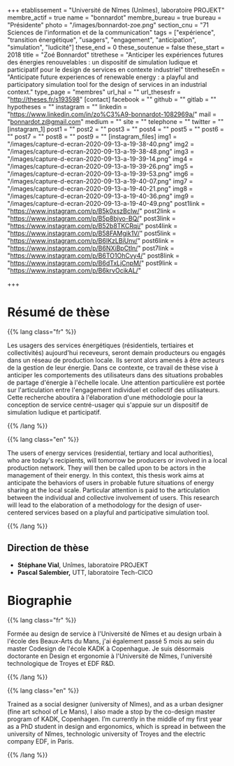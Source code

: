+++
etablissement = "Université de Nîmes (Unîmes), laboratoire PROJEKT"
membre_actif = true
name = "bonnardot"
membre_bureau = true
bureau = "Présidente"
photo = "/images/bonnardot-zoe.png"
section_cnu = "71 Sciences de l'information et de la communication"
tags = ["expérience", "transition énergétique", "usagers", "engagement", "anticipation", "simulation", "ludicité"]
these_end = 0
these_soutenue = false
these_start = 2018
title = "Zoé Bonnardot"
titrethese = "Anticiper les expériences futures des énergies renouvelables : un dispositif de simulation ludique et participatif pour le design de services en contexte industriel"
titretheseEn = "Anticipate future experiences of renewable energy : a playful and participatory simulation tool for the design of services in an industrial context."
type_page = "membres"
url_hal = ""
url_thesesfr = "http://theses.fr/s193598"
[contact]
facebook = ""
github = ""
gitlab = ""
hypotheses = ""
instagram = ""
linkedin = "https://www.linkedin.com/in/zo%C3%A9-bonnardot-1082969a/"
mail = "bonnardot.z@gmail.com"
medium = ""
site = ""
telephone = ""
twitter = ""
[instagram_1]
post1 = ""
post2 = ""
post3 = ""
post4 = ""
post5 = ""
post6 = ""
post7 = ""
post8 = ""
post9 = ""
[instagram_files]
img1 = "/images/capture-d-ecran-2020-09-13-a-19-38-40.png"
img2 = "/images/capture-d-ecran-2020-09-13-a-19-38-48.png"
img3 = "/images/capture-d-ecran-2020-09-13-a-19-39-14.png"
img4 = "/images/capture-d-ecran-2020-09-13-a-19-39-26.png"
img5 = "/images/capture-d-ecran-2020-09-13-a-19-39-53.png"
img6 = "/images/capture-d-ecran-2020-09-13-a-19-40-07.png"
img7 = "/images/capture-d-ecran-2020-09-13-a-19-40-21.png"
img8 = "/images/capture-d-ecran-2020-09-13-a-19-40-36.png"
img9 = "/images/capture-d-ecran-2020-09-13-a-19-40-49.png"
post1link = "https://www.instagram.com/p/B5k0xszBcIw/"
post2link = "https://www.instagram.com/p/B5p8bjyo-BQ/"
post3link = "https://www.instagram.com/p/B52b8TKCRqi/"
post4link = "https://www.instagram.com/p/B58FAMgik1V/"
post5link = "https://www.instagram.com/p/B6IKzLBiUnv/"
post6link = "https://www.instagram.com/p/B6NXiBpCtln/"
post7link = "https://www.instagram.com/p/B6TO1OhCvy4/"
post8link = "https://www.instagram.com/p/B6dTxLjCnpM/"
post9link = "https://www.instagram.com/p/B6krvOcikAL/"

+++
<!-- Supprimer les parties non remplies. Tu es libre d'ajouter ce que tu veux à cette partie -->

# Résumé de thèse

{{% lang class="fr" %}}

Les usagers des services énergétiques (résidentiels, tertiaires et collectivités) aujourd'hui receveurs, seront demain producteurs ou engagés dans un réseau de production locale. Ils seront alors amenés à être acteurs de la gestion de leur énergie. Dans ce contexte, ce travail de thèse vise à anticiper les comportements des utilisateurs dans des situations probables de partage d'énergie à l'échelle locale. Une attention particulière est portée sur l'articulation entre l'engagement individuel et collectif des utilisateurs. Cette recherche aboutira à l'élaboration d'une méthodologie pour la conception de service centré-usager qui s'appuie sur un dispositif de simulation ludique et participatif.

{{% /lang %}}

{{% lang class="en" %}}

The users of energy services (residential, tertiary and local authorities), who are today's recipients, will tomorrow be producers or involved in a local production network. They will then be called upon to be actors in the management of their energy. In this context, this thesis work aims at anticipate the behaviors of users in probable future situations of energy sharing at the local scale. Particular attention is paid to the articulation between the individual and collective involvement of users. This research will lead to the elaboration of a methodology for the design of user-centered services based on a playful and participative simulation tool.

{{% /lang %}}

## Direction de thèse

* **Stéphane Vial**, Unîmes, laboratoire PROJEKT
* **Pascal Salembier,** UTT, laboratoire Tech-CICO

# Biographie

{{% lang class="fr" %}}

Formée au design de service à l'Université de Nîmes et au design urbain à l'école des Beaux-Arts du Mans, j'ai également passé 5 mois au sein du master Codesign de l'école KADK à Copenhague. Je suis désormais doctorante en Design et ergonomie à l'Université de Nîmes, l'université technologique de Troyes et EDF R&D.

{{% /lang %}}

{{% lang class="en" %}}

Trained as a social designer (university of Nîmes), and as a urban designer (fine art school of Le Mans), I also made a stop by the co-design master program of KADK, Copenhagen. I’m currently in the middle of my first year as a PhD student in design and ergonomics, which is spread in between the university of Nîmes, technologic university of Troyes and the electric company EDF, in Paris.

{{% /lang %}}